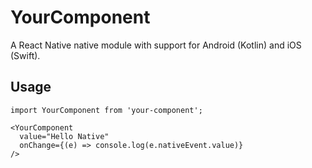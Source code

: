 # YourComponent

A React Native native module with support for Android (Kotlin) and iOS (Swift).

## Usage

```tsx
import YourComponent from 'your-component';

<YourComponent
  value="Hello Native"
  onChange={(e) => console.log(e.nativeEvent.value)}
/>
```
